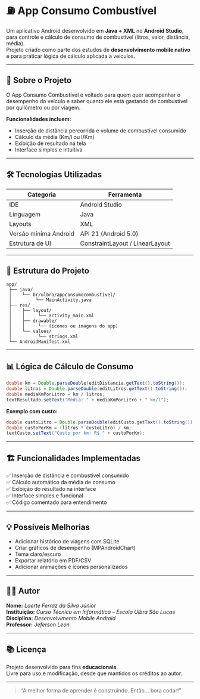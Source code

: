 # ⛽ App Consumo Combustível

Um aplicativo Android desenvolvido em **Java + XML** no **Android Studio**, para controle e cálculo de consumo de combustível (litros, valor, distância, média).  
Projeto criado como parte dos estudos de **desenvolvimento mobile nativo** e para praticar lógica de cálculo aplicada a veículos.

---

## 🧠 Sobre o Projeto

O App Consumo Combustível é voltado para quem quer acompanhar o desempenho do veículo e saber quanto ele está gastando de combustível por quilômetro ou por viagem.

**Funcionalidades incluem:**
- Inserção de distância percorrida e volume de combustível consumido  
- Cálculo da média (Km/l ou l/Km)  
- Exibição de resultado na tela  
- Interface simples e intuitiva  

---

## 🛠️ Tecnologias Utilizadas

| Categoria         | Ferramenta                         |
|-------------------|------------------------------------|
| IDE               | Android Studio                    |
| Linguagem         | Java                              |
| Layouts           | XML                               |
| Versão mínima Android | API 21 (Android 5.0)             |
| Estrutura de UI   | ConstraintLayout / LinearLayout   |

---

## 📱 Estrutura do Projeto

```
app/
 ├── java/
 │    └── br/ulbra/appconsumocombustivel/
 │         └── MainActivity.java
 ├── res/
 │    ├── layout/
 │    │     └── activity_main.xml
 │    ├── drawable/
 │    │     └── (ícones ou imagens do app)
 │    └── values/
 │          └── strings.xml
 └── AndroidManifest.xml
```

---

## 📊 Lógica de Cálculo de Consumo

```java
double km = Double.parseDouble(editDistancia.getText().toString());
double litros = Double.parseDouble(editLitros.getText().toString());
double mediaKmPorLitro = km / litros;
textResultado.setText("Média: " + mediaKmPorLitro + " km/l");
```

**Exemplo com custo:**

```java
double custoLitro = Double.parseDouble(editCusto.getText().toString());
double custoPorKm = (litros * custoLitro) / km;
textCusto.setText("Custo por km: R$ " + custoPorKm);
```

---

## 🏗️ Funcionalidades Implementadas

✅ Inserção de distância e combustível consumido  
✅ Cálculo automático da média de consumo  
✅ Exibição do resultado na interface  
✅ Interface simples e funcional  
✅ Código comentado para entendimento  

---

## 💡 Possíveis Melhorias

- Adicionar histórico de viagens com SQLite  
- Criar gráficos de desempenho (MPAndroidChart)  
- Tema claro/escuro  
- Exportar relatório em PDF/CSV  
- Adicionar animações e ícones personalizados  

---

## 👩‍💻 Autor

**Nome:** *Laerte Ferraz da Silva Júnior*  
**Instituição:** *Curso Técnico em Informática – Escola Ulbra São Lucas*  
**Disciplina:** *Desenvolvimento Mobile Android*  
**Professor:** *Jeferson Leon*  

---

## 📚 Licença

Projeto desenvolvido para fins **educacionais**.  
Livre para uso e modificação, desde que mantidos os créditos ao autor.

---

> “A melhor forma de aprender é construindo. Então... bora codar!”
